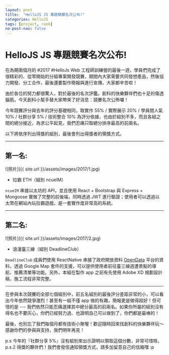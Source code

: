 ```yaml
---
layout: post
title:  "HelloJS JS 專題競賽名次公布!"
categories: HelloJS
tags: [project, rank]
no-post-nav: false
---
```


# HelloJS JS 專題競賽名次公布!

在為期兩個月的 #2017 #HelloJs Web 工程師訓練營的最後一週，學員們完成了很精彩的、從零開始的分組專案開發競賽，期間內大家需要共同發想產品，然後協力開發、分工合作，最後還要製作簡報與進行宣傳，大家都辛苦啦！

由於各位的努力都很驚人，對於最後的名次評鑑，創科的快樂夥伴們也十足的傷透腦筋。今天創科小幫手替大家帶來了好消息：競賽名次公佈囉！

今年競賽評分與去年的評分基礎相同，取實作 55% / 實際展示 20% / 學員間人氣 10% / 社群分享 5% / 技術整合 10% 為評分依據，也由於組別不多，而且各組之間的總分接近，為求公平起見，我們忍痛只取總分排序最高的前兩名。

以下將依序列出得獎的組別，最後會列出得獎者的領獎方式。

---

## 第一名:

![照片]({{ site.url }}/assets/images/2017/1.jpg)

- 拉霸 ETH（組別 ncueIM）

`ncueIM` 串接以太坊的 API，並且使用 React + Bootstrap 與 Express + Mongoose 實做了完整的前後端，同時透過 JWT 進行驗證；使用者可以透過以太幣在網站內玩拉霸遊戲，是一套實作度非常高的系統。

---

## 第二名:

![照片]({{ site.url }}/assets/images/2017/2.jpg)

- 浪漫臺三線（組別 DeadlineClub）

`DeadlineClub` 成員們使用 ReactNative 串接了政府開放資料 [OpenData](https://data.gov.tw/) 平台的資料，透過 Google Map 套件的支援，可以提供使用者前往臺三線週遭景點的導航、推薦清單等功能。另外，本組在製作 app 之前有先使用 Adobe XD 規劃設計稿，施工流程非常完整。

---

在參與本次競賽的全部七個組別中，前五名組別的最後評分差距非常的小，可以看出今年依然競爭激烈！甚至有一組不僅 app 做的有趣，簡報更是做得超好！但可惜的是 --- 我們依然只能忍痛選擇其中總分最高的前兩名。如果你所屬的組別沒有得名也不要灰心，你們已經努力過、也證明自己可以做到了，你們都是最棒的！

最後，也別忘了我們每個月都有技術小聚喔！歡迎隨時回來找創科的快樂夥伴玩～感謝你們的參與與支持，我們明年再見！

p.s 今年的『社群分享 5%』沒有組別來出示證明以領取這個分數，非常可惜呀。
p.s.2 得獎的夥伴們！我們會發信通知領獎方式，請多加留意自己的信箱嘿 :p
